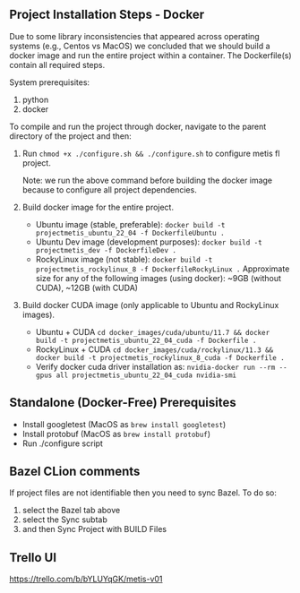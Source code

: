## Project Installation Steps - Docker
Due to some library inconsistencies that appeared across operating systems (e.g., Centos vs MacOS) we concluded that we
should build a docker image and run the entire project within a container. The Dockerfile(s) contain all required steps.

System prerequisites:

1. python
2. docker

To compile and run the project through docker, navigate to the parent directory of the project and then:

1. Run `chmod +x ./configure.sh && ./configure.sh` to configure metis fl project.
   
   Note: we run the above command before building the docker image because to configure all project dependencies.

2. Build docker image for the entire project.
   - Ubuntu image (stable, preferable): `docker build -t projectmetis_ubuntu_22_04 -f DockerfileUbuntu .`
   - Ubuntu Dev image (development purposes): `docker build -t projectmetis_dev -f DockerfileDev .` 
   - RockyLinux image (not stable): `docker build -t projectmetis_rockylinux_8 -f DockerfileRockyLinux .`
   Approximate size for any of the following images (using docker): ~9GB (without CUDA), ~12GB (with CUDA)
   
4. Build docker CUDA image (only applicable to Ubuntu and RockyLinux images).
   - Ubuntu + CUDA `cd docker_images/cuda/ubuntu/11.7 && docker build -t projectmetis_ubuntu_22_04_cuda -f Dockerfile .`
   - RockyLinux + CUDA `cd docker_images/cuda/rockylinux/11.3 && docker build -t projectmetis_rockylinux_8_cuda -f Dockerfile .`
   - Verify docker cuda driver installation as: `nvidia-docker run --rm --gpus all projectmetis_ubuntu_22_04_cuda nvidia-smi`

## Standalone (Docker-Free) Prerequisites
- Install googletest (MacOS as `brew install googletest`)
- Install protobuf (MacOS as `brew install protobuf`)
- Run ./configure script 

## Bazel CLion comments 
If project files are not identifiable then you need to sync Bazel. To do so:

1. select the Bazel tab above
2. select the Sync subtab
3. and then Sync Project with BUILD Files

## Trello UI
https://trello.com/b/bYLUYqGK/metis-v01
